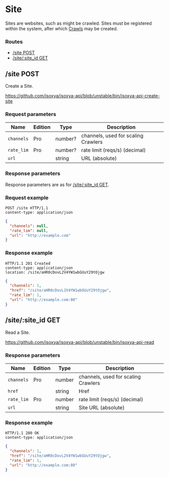 # Site

Sites are websites, such as might be crawled. Sites must be registered within the system, after which [Crawls](Crawl.md) may be created.

### Routes

- [/site POST](#site-post)
- [/site/:site_id GET](#sitesite_id-get)


## /site POST

Create a Site.

https://github.com/isoxya/isoxya-api/blob/unstable/bin/isoxya-api-create-site  

### Request parameters

| Name       | Edition | Type    | Description                         |
|------------|---------|---------|-------------------------------------|
| `channels` | Pro     | number? | channels, used for scaling Crawlers |
| `rate_lim` | Pro     | number? | rate limit (reqs/s) (decimal)       |
| `url`      |         | string  | URL (absolute)                      |

### Response parameters

Response parameters are as for [/site/:site_id GET](#sitesite_id-get).

### Request example

```http
POST /site HTTP/1.1
content-type: application/json
```

```json
{
  "channels": null,
  "rate_lim": null,
  "url": "http://example.com"
}
```

### Response example

```http
HTTP/1.1 201 Created
content-type: application/json
location: /site/aHR0cDovL2V4YW1wbGUuY29tOjgw
```

```json
{
  "channels": 1,
  "href": "/site/aHR0cDovL2V4YW1wbGUuY29tOjgw",
  "rate_lim": 1,
  "url": "http://example.com:80"
}
```


## /site/:site_id GET

Read a Site.

https://github.com/isoxya/isoxya-api/blob/unstable/bin/isoxya-api-read  

### Response parameters

| Name       | Edition | Type   | Description                         |
|------------|---------|--------|-------------------------------------|
| `channels` | Pro     | number | channels, used for scaling Crawlers |
| `href`     |         | string | Href                                |
| `rate_lim` | Pro     | number | rate limit (reqs/s) (decimal)       |
| `url`      |         | string | Site URL (absolute)                 |

### Response example

```http
HTTP/1.1 200 OK
content-type: application/json
```

```json
{
  "channels": 1,
  "href": "/site/aHR0cDovL2V4YW1wbGUuY29tOjgw",
  "rate_lim": 1,
  "url": "http://example.com:80"
}
```
